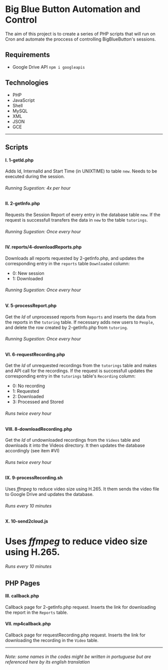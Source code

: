 # Big Blue Button Automation and Control
The aim of this project is to create a series of PHP scripts that will run on Cron and automate the proccess of controlling BigBlueButton's sessions.

## Requirements
- Google Drive API
`npm i googleapis`

## Technologies
- PHP
- JavaScript
- Shell
- MySQL
- XML
- JSON
- GCE   

---

## Scripts

#### I. 1-getId.php
Adds Id, InternalId and Start Time (in UNIXTIME) to table `new`. Needs to be executed during the session.
###### Running Sugestion: 4x per hour

#### II. 2-getInfo.php
Requests the Session Report of every entry in the database table `new`. If the request is successfull transfers the data in `new` to the table `tutorings`.
###### Running Sugestion: Once every hour

#### IV. reports/4-downloadReports.php
Downloads all reports requested by 2-getInfo.php, and updates the corresponding entry in the `reports` table
`Downloaded` column:
- 0: New session
- 1: Downloaded
###### Running Sugestion: Once every hour

#### V. 5-processReport.php
Get the *Id* of unprocessed reports from `Reports` and inserts the data from the reports in the `tutoring` table. If necessary adds new users to `People`, and delete the row created by 2-getInfo.php from `tutoring`.
###### Running Sugestion: Once every hour

#### VI. 6-requestRecording.php
Get the *Id* of unrequested recordings from the `tutorings` table and makes and API call for the recordings. If the request is successfull updates the corresponding entry in the `tutorings` table's `Recording` column:
- 0: No recording
- 1: Requested
- 2: Downloaded
- 3: Processed and Stored
###### Runs twice every hour

#### VIII. 8-downloadRecording.php
Get the *Id* of undownloaded recordings from the `Videos` table and downloads it into the Videos directory. It then updates the database accordingly (see item #VI)
###### Runs twice every hour

#### IX.  9-processRecording.sh
Uses *ffmpeg* to reduce video size using H.265. It them sends the video file to Google Drive and updates the database.
###### Runs every 10 minutes

#### X. 10-send2cloud.js
# Uses *ffmpeg* to reduce video size using H.265. 
###### Runs every 10 minutes


## PHP Pages

#### III. callback.php
Callback page for 2-getInfo.php request. Inserts the link for downloading the report in the `Reports` table.

#### VII. mp4callback.php
Callback page for requestRecording.php request. Inserts the link for downloading the recording in the `Video` table.

---
###### Note: some names in the codes might be written in portuguese but are referenced here by its english translation